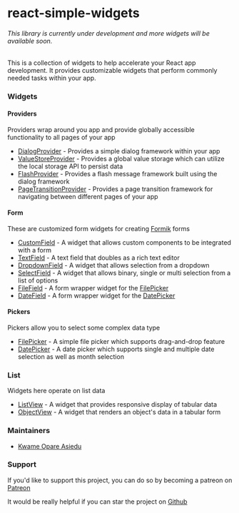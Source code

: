 # react-simple-widgets

###### _This library is currently under development and more widgets will be available soon._

This is a collection of widgets to help accelerate your React app development.
It provides customizable widgets that perform commonly needed tasks within your app.

### Widgets

#### Providers

Providers wrap around you app and provide globally accessible functionality to all pages of your app

-   [DialogProvider](./docs/dialog-provider.md) - Provides a simple dialog framework within your app
-   [ValueStoreProvider](docs/value-store-provider.md) - Provides a global value storage which can
    utilize the local storage API to persist data
-   [FlashProvider](./docs/flash-provider.md) - Provides a flash message framework built using the
    dialog framework
-   [PageTransitionProvider](./docs/page-transition-provider.md) - Provides a page transition
    framework for navigating between different pages of your app

#### Form

These are customized form widgets for creating [Formik](https://jaredpalmer.com/formik/) forms

-   [CustomField](./docs/custom-field.md) - A widget that allows custom components to be integrated
    with a form
-   [TextField](./docs/text-field.md) - A text field that doubles as a rich text editor
-   [DropdownField](./docs/dropdown-field.md) - A widget that allows selection from a dropdown
-   [SelectField](./docs/select-field.md) - A widget that allows binary, single or multi selection
    from a list of options
-   [FileField](./docs/file-field.md) - A form wrapper widget for the
    [FilePicker](./docs/file-picker.md)
-   [DateField](./docs/date-field.md) - A form wrapper widget for the
    [DatePicker](./docs/date-picker.md)

#### Pickers

Pickers allow you to select some complex data type

-   [FilePicker](./docs/file-picker.md) - A simple file picker which supports drag-and-drop feature
-   [DatePicker](./docs/date-picker.md) - A date picker which supports single and multiple date
    selection as well as month selection

### List

Widgets here operate on list data

-   [ListView](./docs/list-view.md) - A widget that provides responsive display of tabular data
-   [ObjectView](./docs/object-view.md) - A widget that renders an object's data in a tabular form

### Maintainers

-   [Kwame Opare Asiedu](https://github.com/kwameopareasiedu/)

### Support

If you'd like to support this project, you can do so by becoming a patreon on
[Patreon](https://www.patreon.com/kwameopareasiedu)

It would be really helpful if you can star the project on
[Github](https://github.com/kwameopareasiedu/react-simple-widgets)
